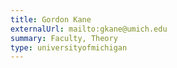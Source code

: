 ```yaml
---
title: Gordon Kane
externalUrl: mailto:gkane@umich.edu
summary: Faculty, Theory
type: universityofmichigan
---
```

